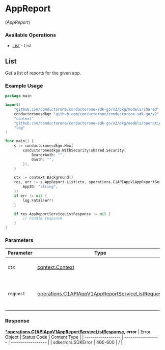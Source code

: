 # AppReport
(*AppReport*)

### Available Operations

* [List](#list) - List

## List

Get a list of reports for the given app.

### Example Usage

```go
package main

import(
	"github.com/conductorone/conductorone-sdk-go/v2/pkg/models/shared"
	conductoronesdkgo "github.com/conductorone/conductorone-sdk-go/v2"
	"context"
	"github.com/conductorone/conductorone-sdk-go/v2/pkg/models/operations"
	"log"
)

func main() {
    s := conductoronesdkgo.New(
        conductoronesdkgo.WithSecurity(shared.Security{
            BearerAuth: "",
            Oauth: "",
        }),
    )

    ctx := context.Background()
    res, err := s.AppReport.List(ctx, operations.C1APIAppV1AppReportServiceListRequest{
        AppID: "string",
    })
    if err != nil {
        log.Fatal(err)
    }

    if res.AppReportServiceListResponse != nil {
        // handle response
    }
}
```

### Parameters

| Parameter                                                                                                                | Type                                                                                                                     | Required                                                                                                                 | Description                                                                                                              |
| ------------------------------------------------------------------------------------------------------------------------ | ------------------------------------------------------------------------------------------------------------------------ | ------------------------------------------------------------------------------------------------------------------------ | ------------------------------------------------------------------------------------------------------------------------ |
| `ctx`                                                                                                                    | [context.Context](https://pkg.go.dev/context#Context)                                                                    | :heavy_check_mark:                                                                                                       | The context to use for the request.                                                                                      |
| `request`                                                                                                                | [operations.C1APIAppV1AppReportServiceListRequest](../../pkg/models/operations/c1apiappv1appreportservicelistrequest.md) | :heavy_check_mark:                                                                                                       | The request object to use for the request.                                                                               |


### Response

**[*operations.C1APIAppV1AppReportServiceListResponse](../../pkg/models/operations/c1apiappv1appreportservicelistresponse.md), error**
| Error Object       | Status Code        | Content Type       |
| ------------------ | ------------------ | ------------------ |
| sdkerrors.SDKError | 400-600            | */*                |
